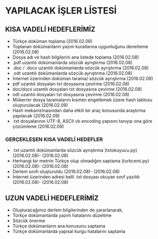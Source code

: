 # YAPILACAK İŞLER LİSTESİ

## KISA VADELİ HEDEFLERİMİZ

- Türkçe doküman toplama (2016.02.08)
- Toplanan dokümanların yazım kurallarına uygunluğunu denetleme (2016.02.08)
- Dosya adı ve hash bilgilerini ana listede toplama (2016.02.08)
- .pdf uzantılı dokümanlarda sözcük ayrıştırma (2016.02.08)
- .doc / .docx uzantılı dokümanlarda sözcük ayrıştırma (2016.02.08)
- .odt uzantılı dokümanlarda sözcük ayrıştırma (2016.02.08)
- İnternet üzerinden doküman tarama/ sözcük ayrıştırma (2016.02.08)
- pdf uzantılı dosyaları txt dosyasına çevirme (2016.02.08)
- doc/docx uzantılı dosyaları txt dosyasına çevirme (2016.02.08)
- odt uzantılı dosyaları txt dosyasına çevirme (2016.02.08)
- Mükerrer dosya taramalarını kısmen engellemek üzere hash tablosu oluşturulacak (2016.02.09)
- Hash mekanizmasından daha etkili bir araç konusunda araştırma yapılacak (2016.02.09)
- .txt dosyalarının UTF-8, ASCII vb encoding yapısını tanıyıp ona göre çözümleme (2016.02.09)

### GERÇEKLEŞEN KISA VADELİ HEDEFLER
- .txt uzantılı dokümanlarda sözcük ayrıştırma (txtokuyucu.py) (2016.02.08)- (2016.02.08)
- Herhangi bir metnin Türkçe olup olmadığını saptama (turkcemi.py) (2016.02.08)- (2016.02.08)
- Derlem sınıfı oluşturuldu (2016.02.08)- (2016.02.08)
- İnternet üzerinden adresi belli .txt dosyası okuyan sınıf yazıldı (2016.02.08)- (2016.02.08)

## UZUN VADELİ HEDEFLERİMİZ
- Oluşturacağımız derlem bilgilerinden de yararlanarak,
- Türkçe dokümanlarda yazım hatalarını düzeltme
- Sözcük önerme
- Türkçe dokümanların ana konusunu saptama
- Türkçe dokümanlarda yapısal kurgu hatalarını saptama

